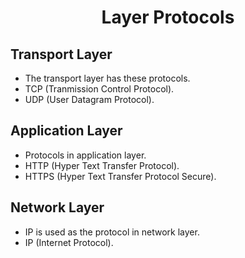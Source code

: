 <div align=center>
  <h1>Layer Protocols</h1>
</div>

## Transport Layer

- The transport layer has these protocols.
- TCP (Tranmission Control Protocol).
- UDP (User Datagram Protocol).

## Application Layer

- Protocols in application layer.
- HTTP (Hyper Text Transfer Protocol).
- HTTPS (Hyper Text Transfer Protocol Secure).

## Network Layer

- IP is used as the protocol in network layer.
- IP (Internet Protocol).
